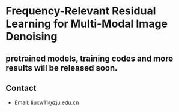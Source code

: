 # Frequency-Relevant Residual Learning for Multi-Modal Image Denoising
## pretrained models, training codes and more results will be released soon.
    
## Contact
- Email: liuxw11@zju.edu.cn

